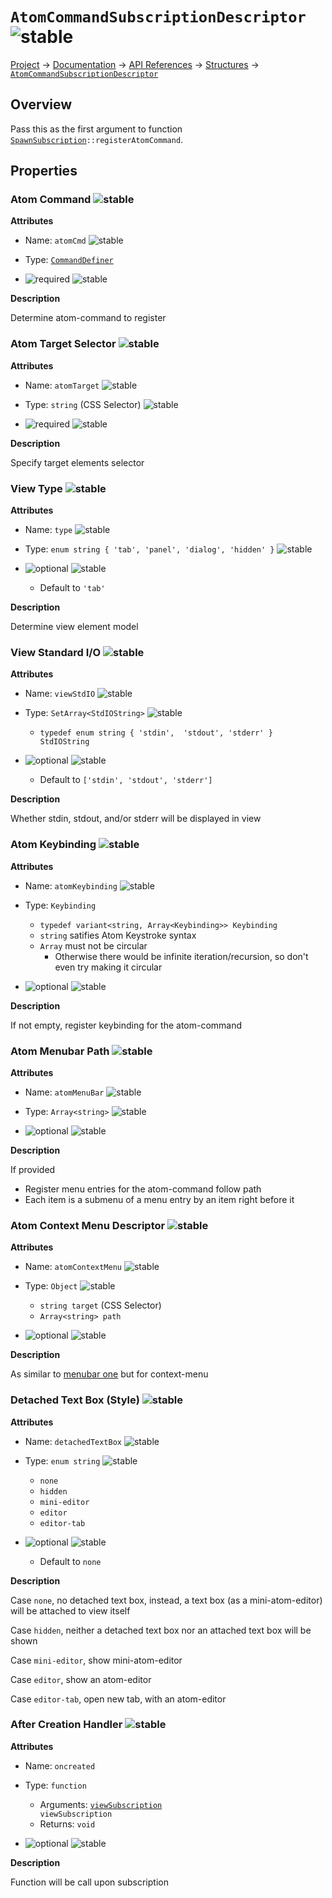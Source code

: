 # `AtomCommandSubscriptionDescriptor` ![stable]
[Project](https://github.com/ksxatompackages/quick-spawn) → [Documentation](../..) → [API References](..) → [Structures](.) → [`AtomCommandSubscriptionDescriptor`](./atom-command-subscription-descriptor.md)

## Overview

Pass this as the first argument to function <code>[SpawnSubscription](./classes/spawn-subscription.md)::registerAtomCommand</code>.

## Properties

### Atom Command ![stable]

**Attributes**

* Name: `atomCmd` ![stable]

* Type: [`CommandDefiner`](./command-definer.md#commanddefiner-)

* ![required] ![stable]

**Description**

Determine atom-command to register

### Atom Target Selector ![stable]

**Attributes**

* Name: `atomTarget` ![stable]

* Type: `string` (CSS Selector) ![stable]

* ![required] ![stable]

**Description**

Specify target elements selector

### View Type ![stable]

**Attributes**

* Name: `type` ![stable]

* Type: `enum string { 'tab', 'panel', 'dialog', 'hidden' }` ![stable]

* ![optional] ![stable]
  - Default to `'tab'`

**Description**

Determine view element model

### View Standard I/O ![stable]

**Attributes**

* Name: `viewStdIO` ![stable]

* Type: `SetArray<StdIOString>` ![stable]
  - `typedef enum string { 'stdin',  'stdout', 'stderr' } StdIOString`

* ![optional] ![stable]
  - Default to `['stdin', 'stdout', 'stderr']`

**Description**

Whether stdin, stdout, and/or stderr will be displayed in view

### Atom Keybinding ![stable]

**Attributes**

* Name: `atomKeybinding` ![stable]

* Type: `Keybinding`
  - `typedef variant<string, Array<Keybinding>> Keybinding`
  - `string` satifies Atom Keystroke syntax
  - `Array` must not be circular
    - Otherwise there would be infinite iteration/recursion, so don't even try making it circular

* ![optional] ![stable]

**Description**

If not empty, register keybinding for the atom-command

### Atom Menubar Path ![stable]

**Attributes**

* Name: `atomMenuBar` ![stable]

* Type: `Array<string>` ![stable]

* ![optional] ![stable]

**Description**

If provided
  - Register menu entries for the atom-command follow path
  - Each item is a submenu of a menu entry by an item right before it

### Atom Context Menu Descriptor ![stable]

**Attributes**

* Name: `atomContextMenu` ![stable]

* Type: `Object` ![stable]
  - `string target` (CSS Selector)
  - `Array<string> path`

* ![optional] ![stable]

**Description**

As similar to [menubar one](#atom-menubar-path-) but for context-menu

### Detached Text Box (Style) ![stable]

**Attributes**

* Name: `detachedTextBox` ![stable]

* Type: `enum string` ![stable]
  - `none`
  - `hidden`
  - `mini-editor`
  - `editor`
  - `editor-tab`

* ![optional] ![stable]
  - Default to `none`

**Description**

Case `none`, no detached text box, instead, a text box (as a mini-atom-editor) will be attached to view itself

Case `hidden`, neither a detached text box nor an attached text box will be shown

Case `mini-editor`, show mini-atom-editor

Case `editor`, show an atom-editor

Case `editor-tab`, open new tab, with an atom-editor

### After Creation Handler ![stable]

**Attributes**

* Name: `oncreated`

* Type: `function`
  - Arguments: <code>[viewSubscription](../classes/view-subscription.md) viewSubscription</code>
  - Returns: `void`

* ![optional] ![stable]

**Description**

Function will be call upon subscription

[fixed]: https://cdn.rawgit.com/ksxatompackages/quick-spawn.images.releases/v0.1.0/src/fixed.svg
[stable]: https://cdn.rawgit.com/ksxatompackages/quick-spawn.images.releases/v0.1.0/src/stable.svg
[experimental]: https://cdn.rawgit.com/ksxatompackages/quick-spawn.images.releases/v0.1.0/src/experimental.svg
[deprecated]: https://cdn.rawgit.com/ksxatompackages/quick-spawn.images.releases/v0.1.0/src/deprecated.svg
[required]: https://cdn.rawgit.com/ksxatompackages/quick-spawn.images.releases/v0.1.0/src/required.svg
[optional]: https://cdn.rawgit.com/ksxatompackages/quick-spawn.images.releases/v0.1.0/src/optional.svg
